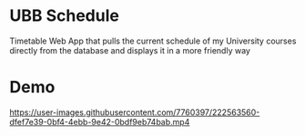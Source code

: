 # UBB Schedule
Timetable Web App that pulls the current schedule of my University courses directly from the database and displays it in a more friendly way

# Demo

https://user-images.githubusercontent.com/7760397/222563560-dfef7e39-0bf4-4ebb-9e42-0bdf9eb74bab.mp4

